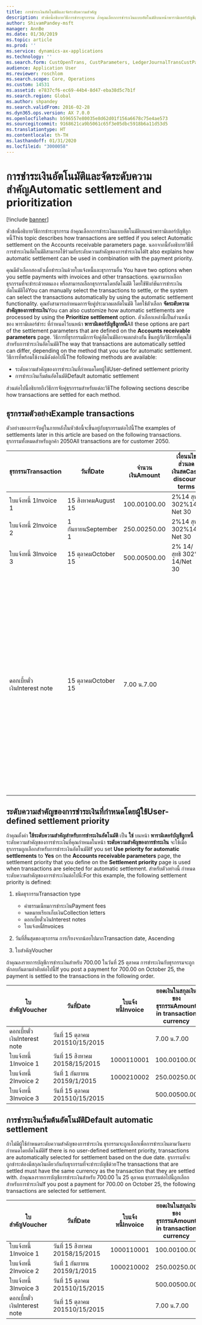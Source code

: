 ```yaml
---
title: การชำระเงินอัตโนมัติและจัดระดับความสำคัญ
description: หัวข้อนี้อธิบายวิธีการชำระธุรกรรม ถ้าคุณเลือกการชำระเงินแบบอัตโนมัติบนหน้าพารามิเตอร์บัญชีลูกหนี้ นอกจากนี้ยังอธิบายวิธีที่การชำระเงินอัตโนมัติสามารถใช้ร่วมกับระดับความสำคัญของการชำระเงินได้
author: ShivamPandey-msft
manager: AnnBe
ms.date: 01/30/2019
ms.topic: article
ms.prod: ''
ms.service: dynamics-ax-applications
ms.technology: ''
ms.search.form: CustOpenTrans, CustParameters, LedgerJournalTransCustPaym
audience: Application User
ms.reviewer: roschlom
ms.search.scope: Core, Operations
ms.custom: 14531
ms.assetid: e7837cf6-ec69-44b4-8d47-eba38d5c7b1f
ms.search.region: Global
ms.author: shpandey
ms.search.validFrom: 2016-02-28
ms.dyn365.ops.version: AX 7.0.0
ms.openlocfilehash: b596557e80035e8d62d01f156a6678c75e4ae573
ms.sourcegitcommit: 9168621ca9b5061c65f3e05dbc5918b6a11d53d5
ms.translationtype: HT
ms.contentlocale: th-TH
ms.lasthandoff: 01/31/2020
ms.locfileid: "3000058"
---
```

# <a name="automatic-settlement-and-prioritization"></a><span data-ttu-id="09ead-104">การชำระเงินอัตโนมัติและจัดระดับความสำคัญ</span><span class="sxs-lookup"><span data-stu-id="09ead-104">Automatic settlement and prioritization</span></span>

[!include [banner](../includes/banner.md)]

<span data-ttu-id="09ead-105">หัวข้อนี้อธิบายวิธีการชำระธุรกรรม ถ้าคุณเลือกการชำระเงินแบบอัตโนมัติบนหน้าพารามิเตอร์บัญชีลูกหนี้</span><span class="sxs-lookup"><span data-stu-id="09ead-105">This topic describes how transactions are settled if you select Automatic settlement on the Accounts receivable parameters page.</span></span> <span data-ttu-id="09ead-106">นอกจากนี้ยังอธิบายวิธีที่การชำระเงินอัตโนมัติสามารถใช้ร่วมกับระดับความสำคัญของการชำระเงินได้</span><span class="sxs-lookup"><span data-stu-id="09ead-106">It also explains how automatic settlement can be used in combination with the payment priority.</span></span>

<span data-ttu-id="09ead-107">คุณมีตัวเลือกสองตัวเมื่อชำระเงินด้วยใบแจ้งหนี้และธุรกรรมอื่น </span><span class="sxs-lookup"><span data-stu-id="09ead-107">You have two options when you settle payments with invoices and other transactions.</span></span> <span data-ttu-id="09ead-108">คุณสามารถเลือกธุรกรรมที่จะชำระด้วยตนเอง หรือสามารถเลือกธุรกรรมโดยอัตโนมัติ โดยใช้ฟังก์ชันการชำระเงินอัตโนมัติได้</span><span class="sxs-lookup"><span data-stu-id="09ead-108">You can manually select the transactions to settle, or the system can select the transactions automatically by using the automatic settlement functionality.</span></span> <span data-ttu-id="09ead-109">คุณยังสามารถกำหนดการจับคู่ประมวลผลอัตโนมัติ โดยใช้ตัวเลือก **จัดระดับความสำคัญของการชำระเงิน**</span><span class="sxs-lookup"><span data-stu-id="09ead-109">You can also customize how automatic settlements are processed by using the **Prioritize settlement** option.</span></span> <span data-ttu-id="09ead-110">ตัวเลือกเหล่านี้เป็นส่วนหนึ่งของ พารามิเตอร์ชำระ ที่กำหนดไว้บนหน้า **พารามิเตอร์บัญชีลูกหนี้**</span><span class="sxs-lookup"><span data-stu-id="09ead-110">All these options are part of the settlement parameters that are defined on the **Accounts receivable parameters** page.</span></span> <span data-ttu-id="09ead-111">วิธีการที่ธุรกรรมมีการจับคู่อัตโนมัติอาจแตกต่างกัน ขึ้นอยู่กับวิธีการที่คุณใช้สำหรับการชำระเงินอัตโนมัติ</span><span class="sxs-lookup"><span data-stu-id="09ead-111">The way that transactions are automatically settled can differ, depending on the method that you use for automatic settlement.</span></span> <span data-ttu-id="09ead-112">วิธีการที่พร้อมใช้งานมีดังต่อไปนี้</span><span class="sxs-lookup"><span data-stu-id="09ead-112">The following methods are available:</span></span>

-   <span data-ttu-id="09ead-113">ระดับความสำคัญของการชำระเงินที่กำหนดโดยผู้ใช้</span><span class="sxs-lookup"><span data-stu-id="09ead-113">User-defined settlement priority</span></span>
-   <span data-ttu-id="09ead-114">การชำระเงินเริ่มต้นอัตโนมัติ</span><span class="sxs-lookup"><span data-stu-id="09ead-114">Default automatic settlement</span></span>

<span data-ttu-id="09ead-115">ส่วนต่อไปนี้อธิบายถึงวิธีการจับคู่ธุรกรรมสำหรับแต่ละวิธี</span><span class="sxs-lookup"><span data-stu-id="09ead-115">The following sections describe how transactions are settled for each method.</span></span>

## <a name="example-transactions"></a><span data-ttu-id="09ead-116">ธุรกรรมตัวอย่าง</span><span class="sxs-lookup"><span data-stu-id="09ead-116">Example transactions</span></span>
<span data-ttu-id="09ead-117">ตัวอย่างของการจับคู่ในภายหลังในหัวข้อนี้จะขึ้นอยู่กับธุรกรรมต่อไปนี้</span><span class="sxs-lookup"><span data-stu-id="09ead-117">The examples of settlements later in this article are based on the following transactions.</span></span> <span data-ttu-id="09ead-118">ธุรกรรมทั้งหมดสำหรับลูกค้า 2050</span><span class="sxs-lookup"><span data-stu-id="09ead-118">All transactions are for customer 2050.</span></span>

| <span data-ttu-id="09ead-119">ธุรกรรม</span><span class="sxs-lookup"><span data-stu-id="09ead-119">Transaction</span></span>   | <span data-ttu-id="09ead-120">วันที่</span><span class="sxs-lookup"><span data-stu-id="09ead-120">Date</span></span>        | <span data-ttu-id="09ead-121">จำนวนเงิน</span><span class="sxs-lookup"><span data-stu-id="09ead-121">Amount</span></span> | <span data-ttu-id="09ead-122">เงื่อนนไขส่วนลดเงินสด</span><span class="sxs-lookup"><span data-stu-id="09ead-122">Cash discount terms</span></span> | <span data-ttu-id="09ead-123">วันที่ให้ส่วนลดเงินสด</span><span class="sxs-lookup"><span data-stu-id="09ead-123">Cash discount date</span></span> | <span data-ttu-id="09ead-124">ข้อคิดเห็น</span><span class="sxs-lookup"><span data-stu-id="09ead-124">Comments</span></span>                                                                                                                                                                                      |
|---------------|-------------|--------|---------------------|--------------------|-----------------------------------------------------------------------------------------------------------------------------------------------------------------------------------------------|
| <span data-ttu-id="09ead-125">ใบแจ้งหนี้ 1</span><span class="sxs-lookup"><span data-stu-id="09ead-125">Invoice 1</span></span>     | <span data-ttu-id="09ead-126">15 สิงหาคม</span><span class="sxs-lookup"><span data-stu-id="09ead-126">August 15</span></span>   | <span data-ttu-id="09ead-127">100.00</span><span class="sxs-lookup"><span data-stu-id="09ead-127">100.00</span></span> | <span data-ttu-id="09ead-128">2%14 สุทธิ 30</span><span class="sxs-lookup"><span data-stu-id="09ead-128">2%14, Net 30</span></span>        | <span data-ttu-id="09ead-129">29 สิงหาคม</span><span class="sxs-lookup"><span data-stu-id="09ead-129">August 29</span></span>          |                                                                                                                                                                                               |
| <span data-ttu-id="09ead-130">ใบแจ้งหนี้ 2</span><span class="sxs-lookup"><span data-stu-id="09ead-130">Invoice 2</span></span>     | <span data-ttu-id="09ead-131">1 กันยายน</span><span class="sxs-lookup"><span data-stu-id="09ead-131">September 1</span></span> | <span data-ttu-id="09ead-132">250.00</span><span class="sxs-lookup"><span data-stu-id="09ead-132">250.00</span></span> | <span data-ttu-id="09ead-133">2%14 สุทธิ 30</span><span class="sxs-lookup"><span data-stu-id="09ead-133">2%14, Net 30</span></span>        | <span data-ttu-id="09ead-134">15 กันยายน</span><span class="sxs-lookup"><span data-stu-id="09ead-134">September 15</span></span>       |                                                                                                                                                                                               |
| <span data-ttu-id="09ead-135">ใบแจ้งหนี้ 3</span><span class="sxs-lookup"><span data-stu-id="09ead-135">Invoice 3</span></span>     | <span data-ttu-id="09ead-136">15 ตุลาคม</span><span class="sxs-lookup"><span data-stu-id="09ead-136">October 15</span></span>  | <span data-ttu-id="09ead-137">500.00</span><span class="sxs-lookup"><span data-stu-id="09ead-137">500.00</span></span> | <span data-ttu-id="09ead-138">2% 14/สุทธิ 30</span><span class="sxs-lookup"><span data-stu-id="09ead-138">2% 14/Net 30</span></span>        | <span data-ttu-id="09ead-139">29 ตุลาคม</span><span class="sxs-lookup"><span data-stu-id="09ead-139">October 29</span></span>         |                                                                                                                                                                                               |
| <span data-ttu-id="09ead-140">ดอกเบี้ยตั๋วเงิน</span><span class="sxs-lookup"><span data-stu-id="09ead-140">Interest note</span></span> | <span data-ttu-id="09ead-141">15 ตุลาคม</span><span class="sxs-lookup"><span data-stu-id="09ead-141">October 15</span></span>  | <span data-ttu-id="09ead-142">7.00 น.</span><span class="sxs-lookup"><span data-stu-id="09ead-142">7.00</span></span>   |                     |                    | <span data-ttu-id="09ead-143">ดอกเบี้ยตั๋วเงินนี้ใช้สำหรับใบแจ้งหนี้ 1 และ 2</span><span class="sxs-lookup"><span data-stu-id="09ead-143">This interest note is for invoice 1 and invoice 2.</span></span> <span data-ttu-id="09ead-144">ยอดเงินจะคำนวณเป็นดอกเบี้ย 2 เปอร์เซ็นต์ตามยอดเงินที่มีอย่างน้อย 30 วันพ้นกำหนด</span><span class="sxs-lookup"><span data-stu-id="09ead-144">The amount is calculated as 2-percent interest on amounts that are 30 or more days past due.</span></span> <span data-ttu-id="09ead-145">ตัวอย่างเช่น 0.02 × (100.00 + 250.00) = 7.00</span><span class="sxs-lookup"><span data-stu-id="09ead-145">For example, 0.02 × (100.00 + 250.00) = 7.00.</span></span> |

## <a name="user-defined-settlement-priority"></a><span data-ttu-id="09ead-146">ระดับความสำคัญของการชำระเงินที่กำหนดโดยผู้ใช้</span><span class="sxs-lookup"><span data-stu-id="09ead-146">User-defined settlement priority</span></span>
<span data-ttu-id="09ead-147">ถ้าคุณตั้งค่า **ใช้ระดับความสำคัญสำหรับการชำระเงินอัตโนมัติ** เป็น **ใช่** บนหน้า **พารามิเตอร์บัญชีลูกหนี้** ระดับความสำคัญของการชำระเงินที่คุณกำหนดในหน้า **ระดับความสำคัญของการชำระเงิน** จะใช้เมื่อธุรกรรมถูกเลือกสำหรับการชำระเงินอัตโนมัติ</span><span class="sxs-lookup"><span data-stu-id="09ead-147">If you set **Use priority for automatic settlements** to **Yes** on the **Accounts receivable parameters** page, the settlement priority that you define on the **Settlement priority** page is used when transactions are selected for automatic settlement.</span></span> <span data-ttu-id="09ead-148">สำหรับตัวอย่างนี้ กำหนดระดับความสำคัญของการชำระเงินต่อไปนี้:</span><span class="sxs-lookup"><span data-stu-id="09ead-148">For this example, the following settlement priority is defined:</span></span>

1.  <span data-ttu-id="09ead-149">ชนิดธุรกรรม</span><span class="sxs-lookup"><span data-stu-id="09ead-149">Transaction type</span></span>
    -   <span data-ttu-id="09ead-150">ค่าธรรมเนียมการชำระเงิน</span><span class="sxs-lookup"><span data-stu-id="09ead-150">Payment fees</span></span>
    -   <span data-ttu-id="09ead-151">จดหมายเรียกเก็บเงิน</span><span class="sxs-lookup"><span data-stu-id="09ead-151">Collection letters</span></span>
    -   <span data-ttu-id="09ead-152">ดอกเบี้ยตั๋วเงิน</span><span class="sxs-lookup"><span data-stu-id="09ead-152">Interest notes</span></span>
    -   <span data-ttu-id="09ead-153">ใบแจ้งหนี้</span><span class="sxs-lookup"><span data-stu-id="09ead-153">Invoices</span></span>

2.  <span data-ttu-id="09ead-154">วันที่สิ้นสุดของธุรกรรม การเรียงจากน้อยไปมาก</span><span class="sxs-lookup"><span data-stu-id="09ead-154">Transaction date, Ascending</span></span>
3.  <span data-ttu-id="09ead-155">ใบสำคัญ</span><span class="sxs-lookup"><span data-stu-id="09ead-155">Voucher</span></span>

<span data-ttu-id="09ead-156">ถ้าคุณลงรายการบัญชีการชำระเงินสำหรับ 700.00 ในวันที่ 25 ตุลาคม การชำระเงินกับธุรกรรมจะถูกหักลบกันตามลำดับต่อไปนี้</span><span class="sxs-lookup"><span data-stu-id="09ead-156">If you post a payment for 700.00 on October 25, the payment is settled to the transactions in the following order.</span></span>

| <span data-ttu-id="09ead-157">ใบสำคัญ</span><span class="sxs-lookup"><span data-stu-id="09ead-157">Voucher</span></span>       | <span data-ttu-id="09ead-158">วันที่</span><span class="sxs-lookup"><span data-stu-id="09ead-158">Date</span></span>       | <span data-ttu-id="09ead-159">ใบแจ้งหนี้</span><span class="sxs-lookup"><span data-stu-id="09ead-159">Invoice</span></span> | <span data-ttu-id="09ead-160">ยอดเงินในสกุลเงินของธุรกรรม</span><span class="sxs-lookup"><span data-stu-id="09ead-160">Amount in transaction currency</span></span> | <span data-ttu-id="09ead-161">ยอดเงินที่จะชำระ</span><span class="sxs-lookup"><span data-stu-id="09ead-161">Amount to settle</span></span> | <span data-ttu-id="09ead-162">ยอดดุล</span><span class="sxs-lookup"><span data-stu-id="09ead-162">Balance</span></span> | <span data-ttu-id="09ead-163">สกุลเงิน</span><span class="sxs-lookup"><span data-stu-id="09ead-163">Currency</span></span> |
|---------------|------------|---------|--------------------------------|------------------|---------|----------|
| <span data-ttu-id="09ead-164">ดอกเบี้ยตั๋วเงิน</span><span class="sxs-lookup"><span data-stu-id="09ead-164">Interest note</span></span> | <span data-ttu-id="09ead-165">วันที่ 15 ตุลาคม 2015</span><span class="sxs-lookup"><span data-stu-id="09ead-165">10/15/2015</span></span> |         | <span data-ttu-id="09ead-166">7.00 น.</span><span class="sxs-lookup"><span data-stu-id="09ead-166">7.00</span></span>                           | <span data-ttu-id="09ead-167">7.00 น.</span><span class="sxs-lookup"><span data-stu-id="09ead-167">7.00</span></span>             | <span data-ttu-id="09ead-168">0.00</span><span class="sxs-lookup"><span data-stu-id="09ead-168">0.00</span></span>    | <span data-ttu-id="09ead-169">USD</span><span class="sxs-lookup"><span data-stu-id="09ead-169">USD</span></span>      |
| <span data-ttu-id="09ead-170">ใบแจ้งหนี้ 1</span><span class="sxs-lookup"><span data-stu-id="09ead-170">Invoice 1</span></span>     | <span data-ttu-id="09ead-171">วันที่ 15 สิงหาคม 2015</span><span class="sxs-lookup"><span data-stu-id="09ead-171">8/15/2015</span></span>  | <span data-ttu-id="09ead-172">10001</span><span class="sxs-lookup"><span data-stu-id="09ead-172">10001</span></span>   | <span data-ttu-id="09ead-173">100.00</span><span class="sxs-lookup"><span data-stu-id="09ead-173">100.00</span></span>                         | <span data-ttu-id="09ead-174">100.00</span><span class="sxs-lookup"><span data-stu-id="09ead-174">100.00</span></span>           | <span data-ttu-id="09ead-175">0.00</span><span class="sxs-lookup"><span data-stu-id="09ead-175">0.00</span></span>    | <span data-ttu-id="09ead-176">USD</span><span class="sxs-lookup"><span data-stu-id="09ead-176">USD</span></span>      |
| <span data-ttu-id="09ead-177">ใบแจ้งหนี้ 2</span><span class="sxs-lookup"><span data-stu-id="09ead-177">Invoice 2</span></span>     | <span data-ttu-id="09ead-178">วันที่ 1 กันยายน 2015</span><span class="sxs-lookup"><span data-stu-id="09ead-178">9/1/2015</span></span>   | <span data-ttu-id="09ead-179">10002</span><span class="sxs-lookup"><span data-stu-id="09ead-179">10002</span></span>   | <span data-ttu-id="09ead-180">250.00</span><span class="sxs-lookup"><span data-stu-id="09ead-180">250.00</span></span>                         | <span data-ttu-id="09ead-181">250.00</span><span class="sxs-lookup"><span data-stu-id="09ead-181">250.00</span></span>           | <span data-ttu-id="09ead-182">0.00</span><span class="sxs-lookup"><span data-stu-id="09ead-182">0.00</span></span>    | <span data-ttu-id="09ead-183">USD</span><span class="sxs-lookup"><span data-stu-id="09ead-183">USD</span></span>      |
| <span data-ttu-id="09ead-184">ใบแจ้งหนี้ 3</span><span class="sxs-lookup"><span data-stu-id="09ead-184">Invoice 3</span></span>     | <span data-ttu-id="09ead-185">วันที่ 15 ตุลาคม 2015</span><span class="sxs-lookup"><span data-stu-id="09ead-185">10/15/2015</span></span> |         | <span data-ttu-id="09ead-186">500.00</span><span class="sxs-lookup"><span data-stu-id="09ead-186">500.00</span></span>                         | <span data-ttu-id="09ead-187">343.00</span><span class="sxs-lookup"><span data-stu-id="09ead-187">343.00</span></span>           | <span data-ttu-id="09ead-188">157.00</span><span class="sxs-lookup"><span data-stu-id="09ead-188">157.00</span></span>  | <span data-ttu-id="09ead-189">USD</span><span class="sxs-lookup"><span data-stu-id="09ead-189">USD</span></span>      |

## <a name="default-automatic-settlement"></a><span data-ttu-id="09ead-190">การชำระเงินเริ่มต้นอัตโนมัติ</span><span class="sxs-lookup"><span data-stu-id="09ead-190">Default automatic settlement</span></span>
<span data-ttu-id="09ead-191">ถ้าไม่มีผู้ใช้กำหนดระดับความสำคัญของการชำระเงิน ธุรกรรมจะถูกเลือกเพื่อการชำระเงินตามวันครบกำหนดโดยอัตโนมัติ</span><span class="sxs-lookup"><span data-stu-id="09ead-191">If there is no user-defined settlement priority, transactions are automatically selected for settlement based on the due date.</span></span> <span data-ttu-id="09ead-192">ธุรกรรมที่จะถูกชำระต้องมีสกุลเงินเดียวกันกับธุรกรรมที่จะชำระบัญชีด้วย</span><span class="sxs-lookup"><span data-stu-id="09ead-192">The transactions that are settled must have the same currency as the transaction that they are settled with.</span></span> <span data-ttu-id="09ead-193">ถ้าคุณลงรายการบัญชีการชำระเงินสำหรับ 700.00 ใน 25 ตุลาคม ธุรกรรมต่อไปนี้ถูกเลือกสำหรับการชำระเงิน</span><span class="sxs-lookup"><span data-stu-id="09ead-193">If you post a payment for 700.00 on October 25, the following transactions are selected for settlement.</span></span>

| <span data-ttu-id="09ead-194">ใบสำคัญ</span><span class="sxs-lookup"><span data-stu-id="09ead-194">Voucher</span></span>       | <span data-ttu-id="09ead-195">วันที่</span><span class="sxs-lookup"><span data-stu-id="09ead-195">Date</span></span>       | <span data-ttu-id="09ead-196">ใบแจ้งหนี้</span><span class="sxs-lookup"><span data-stu-id="09ead-196">Invoice</span></span> | <span data-ttu-id="09ead-197">ยอดเงินในสกุลเงินของธุรกรรม</span><span class="sxs-lookup"><span data-stu-id="09ead-197">Amount in transaction currency</span></span> | <span data-ttu-id="09ead-198">ยอดเงินที่จะชำระ</span><span class="sxs-lookup"><span data-stu-id="09ead-198">Amount to settle</span></span> | <span data-ttu-id="09ead-199">ยอดดุล</span><span class="sxs-lookup"><span data-stu-id="09ead-199">Balance</span></span> | <span data-ttu-id="09ead-200">สกุลเงิน</span><span class="sxs-lookup"><span data-stu-id="09ead-200">Currency</span></span> |
|---------------|------------|---------|--------------------------------|------------------|---------|----------|
| <span data-ttu-id="09ead-201">ใบแจ้งหนี้ 1</span><span class="sxs-lookup"><span data-stu-id="09ead-201">Invoice 1</span></span>     | <span data-ttu-id="09ead-202">วันที่ 15 สิงหาคม 2015</span><span class="sxs-lookup"><span data-stu-id="09ead-202">8/15/2015</span></span>  | <span data-ttu-id="09ead-203">10001</span><span class="sxs-lookup"><span data-stu-id="09ead-203">10001</span></span>   | <span data-ttu-id="09ead-204">100.00</span><span class="sxs-lookup"><span data-stu-id="09ead-204">100.00</span></span>                         | <span data-ttu-id="09ead-205">100.00</span><span class="sxs-lookup"><span data-stu-id="09ead-205">100.00</span></span>           | <span data-ttu-id="09ead-206">0.00</span><span class="sxs-lookup"><span data-stu-id="09ead-206">0.00</span></span>    | <span data-ttu-id="09ead-207">USD</span><span class="sxs-lookup"><span data-stu-id="09ead-207">USD</span></span>      |
| <span data-ttu-id="09ead-208">ใบแจ้งหนี้ 2</span><span class="sxs-lookup"><span data-stu-id="09ead-208">Invoice 2</span></span>     | <span data-ttu-id="09ead-209">วันที่ 1 กันยายน 2015</span><span class="sxs-lookup"><span data-stu-id="09ead-209">9/1/2015</span></span>   | <span data-ttu-id="09ead-210">10002</span><span class="sxs-lookup"><span data-stu-id="09ead-210">10002</span></span>   | <span data-ttu-id="09ead-211">250.00</span><span class="sxs-lookup"><span data-stu-id="09ead-211">250.00</span></span>                         | <span data-ttu-id="09ead-212">250.00</span><span class="sxs-lookup"><span data-stu-id="09ead-212">250.00</span></span>           | <span data-ttu-id="09ead-213">0.00</span><span class="sxs-lookup"><span data-stu-id="09ead-213">0.00</span></span>    | <span data-ttu-id="09ead-214">USD</span><span class="sxs-lookup"><span data-stu-id="09ead-214">USD</span></span>      |
| <span data-ttu-id="09ead-215">ใบแจ้งหนี้ 3</span><span class="sxs-lookup"><span data-stu-id="09ead-215">Invoice 3</span></span>     | <span data-ttu-id="09ead-216">วันที่ 15 ตุลาคม 2015</span><span class="sxs-lookup"><span data-stu-id="09ead-216">10/15/2015</span></span> |         | <span data-ttu-id="09ead-217">500.00</span><span class="sxs-lookup"><span data-stu-id="09ead-217">500.00</span></span>                         | <span data-ttu-id="09ead-218">350.00</span><span class="sxs-lookup"><span data-stu-id="09ead-218">350.00</span></span>           | <span data-ttu-id="09ead-219">150.00</span><span class="sxs-lookup"><span data-stu-id="09ead-219">150.00</span></span>  | <span data-ttu-id="09ead-220">ดอลลาร์สหรัฐ</span><span class="sxs-lookup"><span data-stu-id="09ead-220">USD</span></span>      |
| <span data-ttu-id="09ead-221">ดอกเบี้ยตั๋วเงิน</span><span class="sxs-lookup"><span data-stu-id="09ead-221">Interest note</span></span> | <span data-ttu-id="09ead-222">วันที่ 15 ตุลาคม 2015</span><span class="sxs-lookup"><span data-stu-id="09ead-222">10/15/2015</span></span> |         | <span data-ttu-id="09ead-223">7.00 น.</span><span class="sxs-lookup"><span data-stu-id="09ead-223">7.00</span></span>                           | <span data-ttu-id="09ead-224">0.00</span><span class="sxs-lookup"><span data-stu-id="09ead-224">0.00</span></span>             | <span data-ttu-id="09ead-225">7.00 น.</span><span class="sxs-lookup"><span data-stu-id="09ead-225">7.00</span></span>    | <span data-ttu-id="09ead-226">ดอลลาร์สหรัฐ</span><span class="sxs-lookup"><span data-stu-id="09ead-226">USD</span></span>      |






